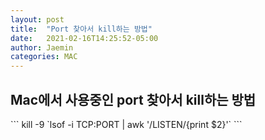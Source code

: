 ```yaml
---
layout: post
title:  "Port 찾아서 kill하는 방법"
date:   2021-02-16T14:25:52-05:00
author: Jaemin
categories: MAC
---
```



<h2>Mac에서 사용중인 port 찾아서 kill하는 방법</h2>
```
kill -9 `lsof -i TCP:PORT | awk '/LISTEN/{print $2}'`
```

